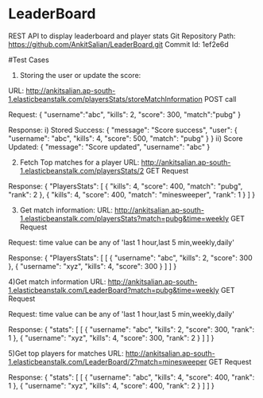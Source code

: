 # LeaderBoard
REST API to display leaderboard and player stats
Git Repository Path: https://github.com/AnkitSalian/LeaderBoard.git
Commit Id: 1ef2e6d

#Test Cases

1) Storing the user or update the score:

URL: http://ankitsalian.ap-south-1.elasticbeanstalk.com/playersStats/storeMatchInformation
POST call

Request:
  {
    "username":"abc", 
    "kills": 2,
    "score": 300,
    "match":"pubg"
  }

Response:
  i) Stored Success:
          {
    "message": "Score success",
    "user": {
        "username": "abc",
        "kills": 4,
        "score": 500,
        "match": "pubg"
    }
}
   ii) Score Updated:
        {
    "message": "Score updated",
    "username": "abc"
}
            
2) Fetch Top matches for a player
URL: http://ankitsalian.ap-south-1.elasticbeanstalk.com/playersStats/2
GET Request

Response:
 {
    "PlayersStats": [
        {
            "kills": 4,
            "score": 400,
            "match": "pubg",
            "rank": 2
        },
        {
            "kills": 4,
            "score": 400,
            "match": "minesweeper",
            "rank": 1
        }
    ]
}
 
3) Get match information:
URL: http://ankitsalian.ap-south-1.elasticbeanstalk.com/playersStats?match=pubg&time=weekly
GET Request

Request:
time value can be any of 'last 1 hour,last 5 min,weekly,daily'

Response:
{
    "PlayersStats": [
        [
            {
                "username": "abc",
                "kills": 2,
                "score": 300
            },
            {
                "username": "xyz",
                "kills": 4,
                "score": 300
            }
        ]
    ]
}

4)Get match information
URL: http://ankitsalian.ap-south-1.elasticbeanstalk.com/LeaderBoard?match=pubg&time=weekly
GET Request

Request:
time value can be any of 'last 1 hour,last 5 min,weekly,daily'

Response:
{
    "stats": [
        [
            {
                "username": "abc",
                "kills": 2,
                "score": 300,
                "rank": 1
            },
            {
                "username": "xyz",
                "kills": 4,
                "score": 300,
                "rank": 2
            }
        ]
    ]
}

5)Get top players for matches
URL: http://ankitsalian.ap-south-1.elasticbeanstalk.com/LeaderBoard/2?match=minesweeper
GET Request

Response:
{
    "stats": [
        [
            {
                "username": "abc",
                "kills": 4,
                "score": 400,
                "rank": 1
            },
            {
                "username": "xyz",
                "kills": 4,
                "score": 400,
                "rank": 2
            }
        ]
    ]
}